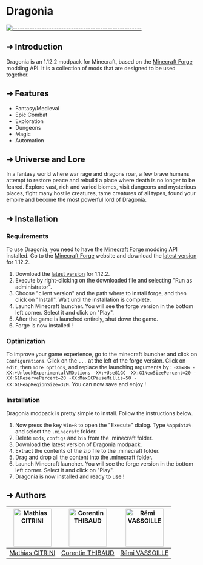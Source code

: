 # Dragonia
[![-----------------------------------------------------](https://raw.githubusercontent.com/andreasbm/readme/master/assets/lines/water.png)](#introduction)

## ➜ Introduction
Dragonia is an 1.12.2 modpack for Minecraft, based on the [Minecraft Forge](https://minecraftforge.net/) modding API. It is a collection of mods that are designed to be used together. 

## ➜ Features
- Fantasy/Medieval
- Epic Combat
- Exploration
- Dungeons
- Magic
- Automation

## ➜ Universe and Lore

In a fantasy world where war rage and dragons roar, a few brave humans attempt to restore peace and rebuild a place where death is no longer to be feared. 
Explore vast, rich and varied biomes, visit dungeons and mysterious places, fight many hostile creatures, tame creatures of all types, found your empire and become the most powerful lord of Dragonia.

## ➜ Installation

### Requirements

To use Dragonia, you need to have the [Minecraft Forge](https://minecraftforge.net/) modding API installed. Go to the [Minecraft Forge](https://minecraftforge.net/) website and download the [latest version](https://files.minecraftforge.net/net/minecraftforge/forge/index_1.12.2.html) for 1.12.2.

1. Download the [latest version](https://files.minecraftforge.net/net/minecraftforge/forge/index_1.12.2.html) for 1.12.2.
2. Execute by right-clicking on the downloaded file and selecting "Run as administrator". 
3. Choose "client version" and the path where to install forge, and then click on "Install". Wait until the installation is complete.
4. Launch Minecraft launcher. You will see the forge version in the bottom left corner. Select it and click on "Play".
5. After the game is launched entirely, shut down the game.
6. Forge is now installed !

### Optimization

To improve your game experience, go to the minecraft launcher and click on `Configurations`. Click on the `...` at the left of the forge version. Click on `edit`, then `more options`, and replace the launching arguments by :
`-Xmx8G -XX:+UnlockExperimentalVMOptions -XX:+UseG1GC -XX:G1NewSizePercent=20 -XX:G1ReservePercent=20 -XX:MaxGCPauseMillis=50 -XX:G1HeapRegionSize=32M`.
You can now save and enjoy !

### Installation
Dragonia modpack is pretty simple to install. Follow the instructions below.

1. Now press the key `Win+R` to open the "Execute" dialog. Type `%appdata%` and select the `.minecraft` folder.
2. Delete `mods`, `configs` and `bin` from the .minecraft folder.
3. Download the latest version of Dragonia modpack.
4. Extract the contents of the zip file to the .minecraft folder.
5. Drag and drop all the content into the .minecraft folder.
6. Launch Minecraft launcher. You will see the forge version in the bottom left corner. Select it and click on "Play".
7. Dragonia is now installed and ready to use !

## ➜ Authors

| [<img alt="Mathias CITRINI" src="https://avatars.githubusercontent.com/u/29785323?v=4" width="100">](https://github.com/DevilMortar) | [<img alt="Corentin THIBAUD" src="https://avatars.githubusercontent.com/u/74668473?v=4" width="100">](https://github.com/corentinthibaud) | [<img alt="Rémi VASSOILLE" src="https://avatars.githubusercontent.com/u/78744690?v=4" width="100">](https://github.com/Remi-Vassoille) |
:------------------------------------------------------------------------------------------------------------------------------------:|:---------------------------------------------------------------------------------------------------------------------------------:|:-----------------------------------------------------------------------------------------------------------------------------------------:|
|[Mathias CITRINI](https://github.com/DevilMortar)                                                 |[Corentin THIBAUD](https://github.com/corentinthibaud)                                            |[Rémi VASSOILLE](https://github.com/Remi-Vassoille)|   







